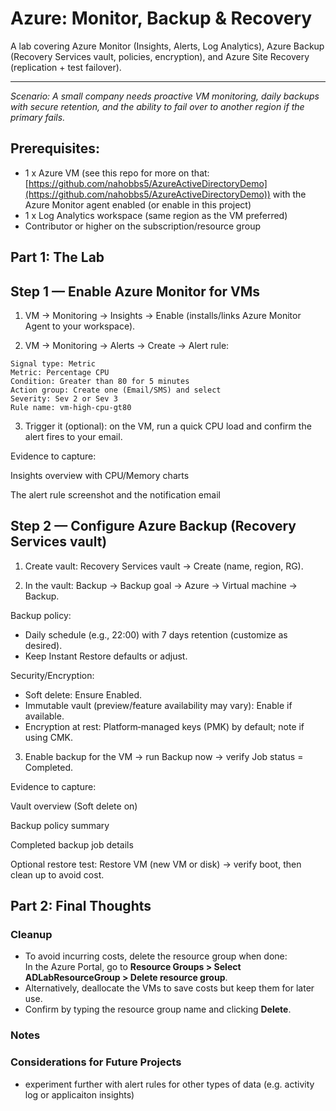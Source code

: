 # Azure: Monitor, Backup & Recovery
A lab covering Azure Monitor (Insights, Alerts, Log Analytics), Azure Backup (Recovery Services vault, policies, encryption), and Azure Site Recovery (replication + test failover).

---

_Scenario: A small company needs proactive VM monitoring, daily backups with secure retention, and the ability to fail over to another region if the primary fails._

## Prerequisites:

- 1 x Azure VM (see this repo for more on that: [https://github.com/nahobbs5/AzureActiveDirectoryDemo](https://github.com/nahobbs5/AzureActiveDirectoryDemo)) with the Azure Monitor agent enabled (or enable in this project)
- 1 x Log Analytics workspace (same region as the VM preferred)
- Contributor or higher on the subscription/resource group

## Part 1: The Lab

## Step 1 — Enable Azure Monitor for VMs

1. VM → Monitoring → Insights → Enable (installs/links Azure Monitor Agent to your workspace).

2. VM → Monitoring → Alerts → Create → Alert rule:

```
Signal type: Metric 
Metric: Percentage CPU 
Condition: Greater than 80 for 5 minutes 
Action group: Create one (Email/SMS) and select 
Severity: Sev 2 or Sev 3 
Rule name: vm-high-cpu-gt80
```

3. Trigger it (optional): on the VM, run a quick CPU load and confirm the alert fires to your email.

Evidence to capture:

Insights overview with CPU/Memory charts

The alert rule screenshot and the notification email

## Step 2 — Configure Azure Backup (Recovery Services vault)

1. Create vault: Recovery Services vault → Create (name, region, RG).

2. In the vault: Backup → Backup goal → Azure → Virtual machine → Backup.

Backup policy:
- Daily schedule (e.g., 22:00) with 7 days retention (customize as desired).
- Keep Instant Restore defaults or adjust.
  
Security/Encryption:
- Soft delete: Ensure Enabled.
- Immutable vault (preview/feature availability may vary): Enable if available.
- Encryption at rest: Platform‑managed keys (PMK) by default; note if using CMK.

3. Enable backup for the VM → run Backup now → verify Job status = Completed.

Evidence to capture:

Vault overview (Soft delete on)

Backup policy summary

Completed backup job details

Optional restore test: Restore VM (new VM or disk) → verify boot, then clean up to avoid cost.

## Part 2: Final Thoughts

### Cleanup
- To avoid incurring costs, delete the resource group when done:  
  In the Azure Portal, go to **Resource Groups > Select ADLabResourceGroup > Delete resource group**.  
- Alternatively, deallocate the VMs to save costs but keep them for later use.  
- Confirm by typing the resource group name and clicking **Delete**.

### Notes

### Considerations for Future Projects
- experiment further with alert rules for other types of data (e.g. activity log or applicaiton insights)



